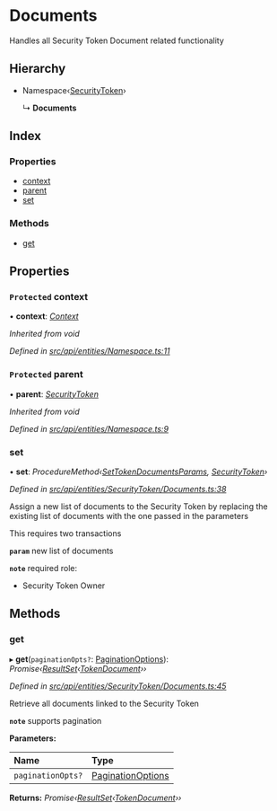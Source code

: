 # Documents

Handles all Security Token Document related functionality

## Hierarchy

* Namespace‹[SecurityToken](securitytoken.md)›

  ↳ **Documents**

## Index

### Properties

* [context](documents.md#protected-context)
* [parent](documents.md#protected-parent)
* [set](documents.md#set)

### Methods

* [get](documents.md#get)

## Properties

### `Protected` context

• **context**: [_Context_](context.md)

_Inherited from void_

_Defined in_ [_src/api/entities/Namespace.ts:11_](https://github.com/PolymathNetwork/polymesh-sdk/blob/a0872cf4/src/api/entities/Namespace.ts#L11)

### `Protected` parent

• **parent**: [_SecurityToken_](securitytoken.md)

_Inherited from void_

_Defined in_ [_src/api/entities/Namespace.ts:9_](https://github.com/PolymathNetwork/polymesh-sdk/blob/a0872cf4/src/api/entities/Namespace.ts#L9)

### set

• **set**: _ProcedureMethod‹_[_SetTokenDocumentsParams_](../interfaces/settokendocumentsparams.md)_,_ [_SecurityToken_](securitytoken.md)_›_

_Defined in_ [_src/api/entities/SecurityToken/Documents.ts:38_](https://github.com/PolymathNetwork/polymesh-sdk/blob/a0872cf4/src/api/entities/SecurityToken/Documents.ts#L38)

Assign a new list of documents to the Security Token by replacing the existing list of documents with the one passed in the parameters

This requires two transactions

**`param`** new list of documents

**`note`** required role:

* Security Token Owner

## Methods

### get

▸ **get**\(`paginationOpts?`: [PaginationOptions](../interfaces/paginationoptions.md)\): _Promise‹_[_ResultSet_](../interfaces/resultset.md)_‹_[_TokenDocument_](../interfaces/tokendocument.md)_››_

_Defined in_ [_src/api/entities/SecurityToken/Documents.ts:45_](https://github.com/PolymathNetwork/polymesh-sdk/blob/a0872cf4/src/api/entities/SecurityToken/Documents.ts#L45)

Retrieve all documents linked to the Security Token

**`note`** supports pagination

**Parameters:**

| Name | Type |
| :--- | :--- |
| `paginationOpts?` | [PaginationOptions](../interfaces/paginationoptions.md) |

**Returns:** _Promise‹_[_ResultSet_](../interfaces/resultset.md)_‹_[_TokenDocument_](../interfaces/tokendocument.md)_››_

